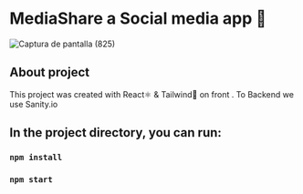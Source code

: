 # MediaShare a Social media app 🚀

![Captura de pantalla (825)](https://user-images.githubusercontent.com/69057485/156288108-d1b9dba1-d7b3-413d-8d9b-e3ff7bb3ed6c.png)

## About project

This project was created with React⚛ & Tailwind🌊 on front . To Backend we use Sanity.io

## In the project directory, you can run:

### `npm install`

### `npm start`
